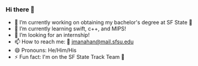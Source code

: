 ### Hi there 👋

- 🔭 I’m currently working on obtaining my bachelor's degree at SF State 🐊
- 🌱 I’m currently learning swift, c++, and MIPS! 
- 🤔 I’m looking for an internship!
- 📫 How to reach me: 📩 jmanahan@mail.sfsu.edu
- 😄 Pronouns: He/Him/His
- ⚡ Fun fact: I'm on the SF State Track Team 🏃

